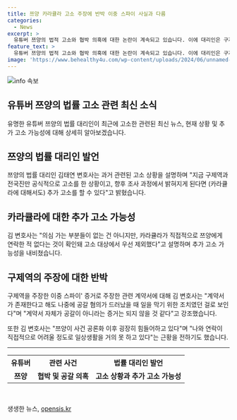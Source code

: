 ```yaml
---
title: 쯔양 카라큘라 고소 주장에 반박 이중 스파이 사실과 다름
categories:
  - News
excerpt: >
  유튜버 쯔양의 법적 고소와 협박 의혹에 대한 논란이 계속되고 있습니다. 이에 대리인은 구제역과 전국진에 대한 협박과 공갈 고소를 진행 중이며, 카라큘라에 대해서도 추가 고소 가능성을 시사했습니다. 측은 카라큘라의 직접적 연락이 확인되지 않아 우선 제외했으며, 이중 스파이 주장을 부인하고 반박했습니다. 또한, 쯔양의 근황에 대한 변호사의 발언도 논란을 더했습니다.
feature_text: >
  유튜버 쯔양의 법적 고소와 협박 의혹에 대한 논란이 계속되고 있습니다. 이에 대리인은 구제역과 전국진에 대한 협박과 공갈 고소를 진행 중이며, 카라큘라에 대해서도 추가 고소 가능성을 시사했습니다. 측은 카라큘라의 직접적 연락이 확인되지 않아 우선 제외했으며, 이중 스파이 주장을 부인하고 반박했습니다. 또한, 쯔양의 근황에 대한 변호사의 발언도 논란을 더했습니다.
image: 'https://www.behealthy4u.com/wp-content/uploads/2024/06/unnamed-file.png'
---
```


<p><img src="https://www.behealthy4u.com/wp-content/uploads/2024/06/unnamed-file.png" alt="info 속보" /></p>

<h2 data-ke-size="size26">유튜버 쯔양의 법률 고소 관련 최신 소식</h2>

<p data-ke-size="size16">유명한 유튜버 쯔양의 법률 대리인이 최근에 고소한 관련된 최신 뉴스, 현재 상황 및 추가 고소 가능성에 대해 상세히 알아보겠습니다.</p>

<h2 data-ke-size="size26">쯔양의 법률 대리인 발언</h2>

<p data-ke-size="size16">쯔양의 법률 대리인 김태연 변호사는 과거 관련된 고소 상황을 설명하며 "지금 구제역과 전국진만 공식적으로 고소를 한 상황이고, 향후 조사 과정에서 밝혀지게 된다면 (카라큘라에 대해서도) 추가 고소를 할 수 있다"고 밝혔습니다.</p>

<h2 data-ke-size="size26">카라큘라에 대한 추가 고소 가능성</h2>

<p data-ke-size="size16">김 변호사는 "의심 가는 부분들이 없는 건 아니지만, 카라큘라가 직접적으로 쯔양에게 연락한 적 없다는 것이 확인돼 고소 대상에서 우선 제외했다"고 설명하며 추가 고소 가능성을 내비쳤습니다.</p>

<h2 data-ke-size="size26">구제역의 주장에 대한 반박</h2>

<p data-ke-size="size16">구제역을 주장한 이중 스파이' 증거로 주장한 관련 계약서에 대해 김 변호사는 "계약서가 존재한다고 해도 나중에 공갈 혐의가 드러났을 때 일을 막기 위한 조치였던 걸로 보인다"며 "계약서 자체가 공갈이 아니라는 증거는 되지 않을 것 같다"고 강조했습니다.</p>

<p data-ke-size="size16">또한 김 변호사는 "쯔양이 사건 공론화 이후 굉장히 힘들어하고 있다"며 "나와 연락이 직접적으로 어려울 정도로 일상생활을 거의 못 하고 있다"는 근황을 전하기도 했습니다.</p>

<hr data-ke-size="size16">

<table>
    <tr>
        <th style="text-align: center; height: 17px;"><b>유튜버</b></th>
        <th style="text-align: center; height: 17px;"><b>관련 사건</b></th>
        <th style="text-align: center; height: 17px;"><b>법률 대리인 발언</b></th>
    </tr>
    <tr>
        <td style="text-align: center; height: 17px;"><b>쯔양</b></td>
        <td style="text-align: center; height: 17px;"><b>협박 및 공갈 의혹</b></td>
        <td style="text-align: center; height: 17px;"><b>고소 상황과 추가 고소 가능성</b></td>
    </tr>
</table>

<p data-ke-size="size16">&nbsp;</p>
생생한 뉴스, <a href="https://opensis.kr" rel="dofollow">opensis.kr</a>


